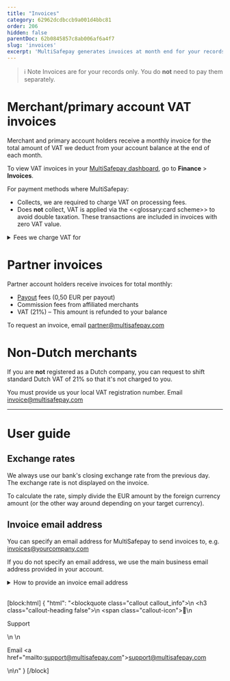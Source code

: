 ```yaml
---
title: "Invoices"
category: 62962dcdbccb9a001d4bbc81
order: 206
hidden: false
parentDoc: 62b0845857c8ab006af6a4f7
slug: 'invoices'
excerpt: 'MultiSafepay generates invoices at month end for your records.'
---
```

> ℹ️ Note
> Invoices are for your records only. You do **not** need to pay them separately. 

# Merchant/primary account VAT invoices

Merchant and primary account holders receive a monthly invoice for the total amount of VAT we deduct from your account balance at the end of each month.

To view VAT invoices in your [MultiSafepay dashboard](https://merchant.multisafepay.com), go to **Finance** > **Invoices**.

For payment methods where MultiSafepay:

- Collects, we are required to charge VAT on processing fees.
- Does **not** collect, VAT is applied via the <<glossary:card scheme>> to avoid double taxation. These transactions are included in invoices with zero VAT value.

<details id="fees-we-charge-vat-for">
<summary>Fees we charge VAT for</summary>
<br>

| Type of fee | When charged |
|---|---|
| Bank fees | At month end |
| [Interchange++](/docs/interchange/) | At month end |
| Payout fees | During processing |
| Refund fees <br> (Separated into collecting and non-collecting orders) | During processing |
| Transaction fees | During processing |
<br>

**Note:** The transaction fee total is the sum of all processed and completed transactions within a specified timeframe _plus_ the universal transaction fee agreed when you created an account with MultiSafepay).

</details>  

# Partner invoices

Partner account holders receive invoices for total monthly:

- [Payout](/docs/payouts/) fees (0,50 EUR per payout)
- Commission fees from affiliated merchants
- VAT (21%) – This amount is refunded to your balance

To request an invoice, email <partner@multisafepay.com>

# Non-Dutch merchants 

If you are **not** registered as a Dutch company, you can request to shift standard Dutch VAT of 21% so that it's not charged to you. 

You must provide us your local VAT registration number. Email <invoice@multisafepay.com>
<br>

___

# User guide

## Exchange rates

We always use our bank's closing exchange rate from the previous day.  
The exchange rate is not displayed on the invoice. 

To calculate the rate, simply divide the EUR amount by the foreign currency amount (or the other way around depending on your target currency).

## Invoice email address

You can specify an email address for MultiSafepay to send invoices to, e.g. invoices@yourcompany.com

If you do not specify an email address, we use the main business email address provided in your account.

<details id=“how-to-provide-invoice-email-address”>
<summary>How to provide an invoice email address</summary>
<br>

1. Sign in to your [MultiSafepay dashboard](https://merchant.multisafepay.com).
2. From the list in the right hand corner of your screen, click **Contact details**. 
3. In the **Financial email** field, enter the email address.
4. Click **Save**. 
</details>
<br>

[block:html]
{
  "html": "<blockquote class=\"callout callout_info\">\n    <h3 class=\"callout-heading false\">\n        <span class=\"callout-icon\">💬</span>\n        <p>Support</p>\n    </h3>\n    <p>Email <a href=\"mailto:support@multisafepay.com\">support@multisafepay.com</a></p>\n</blockquote>\n"
}
[/block]
